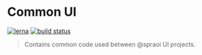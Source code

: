 # Common UI

[![lerna](https://img.shields.io/badge/maintained%20with-lerna-cc00ff.svg)](https://lernajs.io/)
[![build status](https://travis-ci.org/spraoi/common-ui.svg)](https://travis-ci.org/spraoi/common-ui/)

> Contains common code used between @spraoi UI projects.
